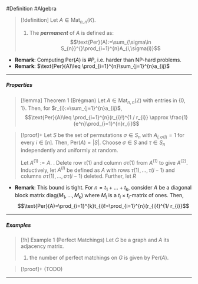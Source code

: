 #Definition #Algebra 

>[!definition]
> Let $A\in \text{Mat}_{n,n}(K)$. 
> 1. The ***permanent*** of $A$ is defined as:$$\text{Per}(A):=\sum_{\sigma\in S_{n}}^{}\prod_{i=1}^{n}A_{i,\sigma(i)}$$
- **Remark**: Computing $\text{Per}(A)$ is $\#P$, i.e. harder than NP-hard problems.
- **Remark**: $\text{Per}(A)\leq \prod_{i=1}^{n}\sum_{j=1}^{n}a_{ij}$
---
##### Properties

> [!lemma] Theorem 1 (Brégman)
> Let $A\in \text{Mat}_{n,n}(\mathbb{Z})$ with entries in $\{ 0,1 \}$. Then, for $r_{i}:=\sum_{j=1}^{n}a_{ij}$, $$\text{Per}(A)\leq \prod_{i=1}^{n}(r_{i}!)^{1 / r_{i}} \approx \frac{1}{e^n}\prod_{i=1}^{n}r_{i}$$

> [!proof]+
> Let $S$ be the set of permutations $\sigma\in S_{n}$ with $A_{i,\sigma(i)}=1$ for every $i\in[n]$. Then, $\text{Per}(A)=\left| S \right|$. Choose $\sigma\in S$ and $\tau\in S_{n}$ independently and uniformly at random.
> 
> Let $A^{(1)}:=A$. . Delete row $\tau(1)$ and column $\sigma \tau(1)$ from $A^{(1)}$ to give $A^{(2)}$. Inductively, let $A^{(i)}$ be defined as $A$ with rows $\tau(1),\dots,\tau(i-1)$ and columns $\sigma \tau(1),\dots,\sigma \tau(i-1)$ deleted. Further, let $R$

- **Remark**: This bound is tight. For $n=t_{1}+\dots+t_{k}$, consider $A$ be a diagonal block matrix $\text{diag}(M_{1},\dots,M_{k})$ where $M_{i}$ is a $t_{i}\times t_{i}$-matrix of ones. Then, $$\text{Per}(A)=\prod_{i=1}^{k}t_{i}!=\prod_{i=1}^{n}(r_{i}!)^{1/ r_{i}}$$

---
##### Examples
> [!h] Example 1 (Perfect Matchings)
> Let $G$ be a graph and $A$ its adjacency matrix. 
> 1. the number of perfect matchings on $G$ is given by $\text{Per}(A)$. 

> [!proof]+ (TODO)

---
